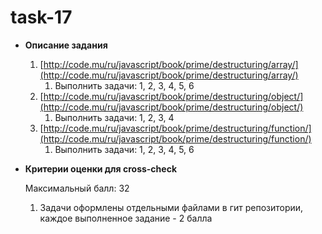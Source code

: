 # task-17
- **Описание задания**
    1. [http://code.mu/ru/javascript/book/prime/destructuring/array/](http://code.mu/ru/javascript/book/prime/destructuring/array/)
        1. Выполнить задачи: 1, 2, 3, 4, 5, 6
    2. [http://code.mu/ru/javascript/book/prime/destructuring/object/](http://code.mu/ru/javascript/book/prime/destructuring/object/)
        1. Выполнить задачи: 1, 2, 3, 4
    3. [http://code.mu/ru/javascript/book/prime/destructuring/function/](http://code.mu/ru/javascript/book/prime/destructuring/function/)
        1. Выполнить задачи: 1, 2, 3, 4, 5, 6
- **Критерии оценки для cross-check**
    
    Максимальный балл: 32
    
    1. Задачи оформлены отдельными файлами в гит репозитории, каждое выполненное задание - 2 балла
